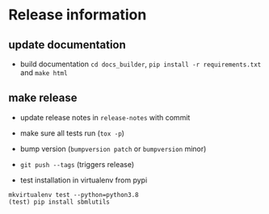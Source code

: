 # Release information

## update documentation
* build documentation `cd docs_builder`, `pip install -r requirements.txt` and `make html`

## make release
* update release notes in `release-notes` with commit
* make sure all tests run (`tox -p`)
* bump version (`bumpversion patch` or `bumpversion` minor)
* `git push --tags` (triggers release)

* test installation in virtualenv from pypi
```
mkvirtualenv test --python=python3.8
(test) pip install sbmlutils
```


